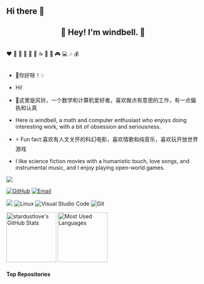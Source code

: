 ## Hi there 👋

<!--
**stardustlove/stardustlove** is a ✨ _special_ ✨ repository because its `README.md` (this file) appears on your GitHub profile.

Here are some ideas to get you started:

- 🔭 I’m currently working on ...
- 🌱 I’m currently learning ...
- 👯 I’m looking to collaborate on ...
- 🤔 I’m looking for help with ...
- 💬 Ask me about ...
- 📫 How to reach me: ...
- 😄 Pronouns: ...
- ⚡ Fun fact: ...
-->
<h2 align="center">👋 Hey! I'm windbell. 🐘</h2>
<br />
❤️ 🍦 🍓 🍉 🍋 🥛 ☕ 🍗 🍟 🎮 💻 🎶 💰
<br />
<br />

- 🔭你好呀！💡
- Hi!

- 🤔这里是风铃，一个数学和计算机爱好者，喜欢做点有意思的工作，有一点偏执和认真
- Here is windbell, a math and computer enthusiast who enjoys doing interesting work, with a bit of obsession and seriousness.

- ⚡ Fun fact:喜欢有人文关怀的科幻电影，喜欢情歌和纯音乐，喜欢玩开放世界游戏
- I like science fiction movies with a humanistic touch, love songs, and instrumental music, and I enjoy playing open-world games.


<img align="center" src="./images/github-contribution-grid-snake.svg" style="max-width: 90%;">

[![GitHub](https://img.shields.io/badge/GitHub-181717?style=flat-square&logo=github&logoColor=white)](https://github.com/stardustlove)
[![Email](https://img.shields.io/badge/QQEmail-ea4335?style=flat-square&logo=Mail.Ru)](2690694169@qq.com)


![](https://img.shields.io/badge/ubuntu-20.04-<COLOR>.svg)
![Linux](https://img.shields.io/badge/-Linux-FCC624?style=flat-square&logo=linux&logoColor=black)
![Visual Studio Code](https://img.shields.io/badge/-Visual%20Studio%20Code-007acc?style=flat-square&logo=Visual%20Studio%20Code)
![Git](https://img.shields.io/badge/-Git-f05032?style=flat-square&logo=Git&logoColor=white)



<img height="130px" src="https://github-readme-stats.vercel.app/api?username=stardustlove&hide_title=true&show_icons=true&hide=issues&include_all_commits=true&count_private=true&theme=graywhite&hide_border=true&bg_color=45,ff7979,ffd479,fffc79,73fa79" alt="stardustlove's GitHub Stats"> <img height="130px" src="https://github-readme-stats.vercel.app/api/top-langs?username=stardustlove&hide_title=true&layout=compact&theme=graywhite&hide_border=true&bg_color=45,fffc79,73fa79,75f0db" alt="Most Used Languages">


#### Top Repositories


